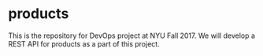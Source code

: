# products

This is the repository for DevOps project at NYU Fall 2017. We will develop a REST API for products as a part of this project.
